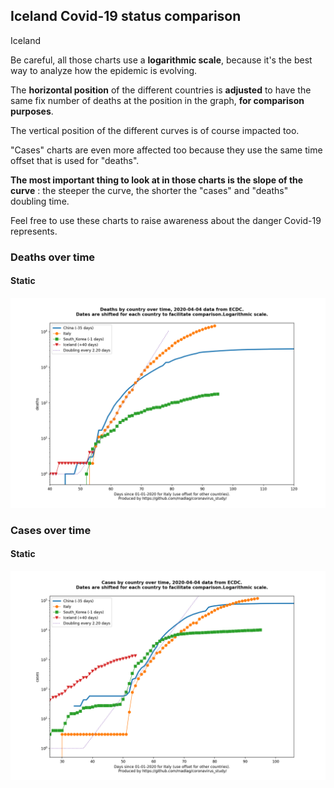 ## Iceland Covid-19 status comparison 

Iceland



Be careful, all those charts use a **logarithmic scale**, because it's the best way to analyze how the epidemic is evolving.
 
The **horizontal position** of the different countries is **adjusted** to have the same fix number of deaths at the position in the graph, **for comparison purposes**.

The vertical position of the different curves is of course impacted too.

"Cases" charts are even more affected too because they use the same time offset that is used for "deaths".

**The most important thing to look at in those charts is the slope of the curve** : the steeper the curve, the shorter the "cases" and "deaths" doubling time.

Feel free to use these charts to raise awareness about the danger Covid-19 represents. 


 
### Deaths over time
 
#### Static
![Iceland covid-19 deaths static chart](https://raw.githubusercontent.com/madlag/coronavirus_study/master/notebooks/graphs/2020-04-04/countries/Iceland/2020-04-04_Iceland_deaths.png "Iceland covid-19 deaths static chart")   

 
### Cases over time
 
#### Static
![Iceland covid-19 cases static chart](https://raw.githubusercontent.com/madlag/coronavirus_study/master/notebooks/graphs/2020-04-04/countries/Iceland/2020-04-04_Iceland_cases.png "Iceland covid-19 cases static chart")   

